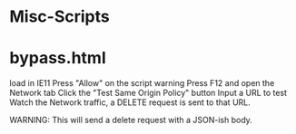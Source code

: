 # Misc-Scripts

bypass.html
===========
load in IE11
Press "Allow" on the script warning
Press F12 and open the Network tab
Click the "Test Same Origin Policy" button
Input a URL to test
Watch the Network traffic, a DELETE request is sent to that URL.

WARNING:  This will send a delete request with a JSON-ish body.